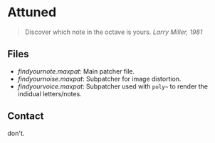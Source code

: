 # Attuned

> Discover which note in the octave is yours.
> _Larry Miller, 1981_

## Files

- *findyournote.maxpat*: Main patcher file.
- *findyournoise.maxpat*: Subpatcher for image distortion.
- *findyourvoice.maxpat*: Subpatcher used with `poly~` to render the indidual letters/notes.

## Contact

don't.
